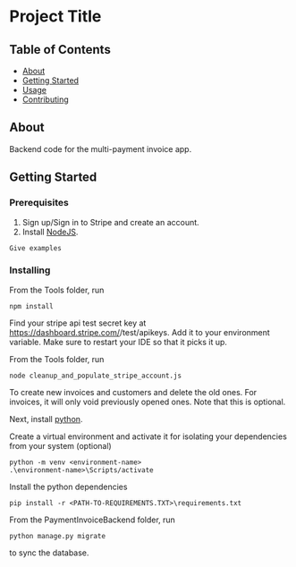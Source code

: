 # Project Title

## Table of Contents
+ [About](#about)
+ [Getting Started](#getting_started)
+ [Usage](#usage)
+ [Contributing](../CONTRIBUTING.md)

## About <a name = "about"></a>
Backend code for the multi-payment invoice app.

## Getting Started <a name = "getting_started"></a>

### Prerequisites

1. Sign up/Sign in to Stripe and create an account.
2. Install [NodeJS](https://nodejs.org/en/download/).

```
Give examples
```

### Installing

From the Tools folder, run
```
npm install
```

Find your stripe api test secret key at https://dashboard.stripe.com/<YOUR-ACCOUNT-ID>/test/apikeys. Add it to your environment variable. Make sure to restart your IDE so that it picks it up.

From the Tools folder, run
```
node cleanup_and_populate_stripe_account.js
```
To create new invoices and customers and delete the old ones. For invoices, it will only void previously opened ones. Note that this is optional.

Next, install [python](https://www.python.org/downloads/).

Create a virtual environment and activate it for isolating your dependencies from your system (optional)
```
python -m venv <environment-name>
.\environment-name>\Scripts/activate
```

Install the python dependencies
```
pip install -r <PATH-TO-REQUIREMENTS.TXT>\requirements.txt
```

From the PaymentInvoiceBackend folder, run
```
python manage.py migrate
```
to sync the database.